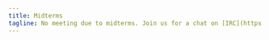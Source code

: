 ```yaml
---
title: Midterms
tagline: No meeting due to midterms. Join us for a chat on [IRC](https://webchat.freenode.net/?channels=%23hashdump&uio=Mj10cnVlJjQ9dHJ1ZSY5PXRydWUmMTE9MjU2d9).
---
```

